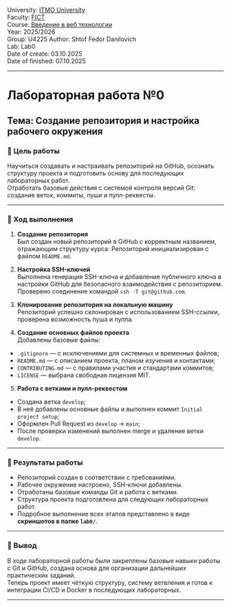 University: [ITMO University](https://itmo.ru/ru/)  
Faculty: [FICT](https://fict.itmo.ru)  
Course: [Введение в веб технологии](https://itmo-ict-faculty.github.io/introduction-in-web-tech/)  
Year: 2025/2026  
Group: U4225 
Author: Shtof Fedor Danilovich  
Lab: Lab0  
Date of create: 03.10.2025  
Date of finished: 07.10.2025

---

# Лабораторная работа №0  
## Тема: Создание репозитория и настройка рабочего окружения

### 🎯 Цель работы
Научиться создавать и настраивать репозиторий на GitHub, осознать структуру проекта и подготовить основу для последующих лабораторных работ.  
Отработать базовые действия с системой контроля версий Git: создание веток, коммиты, пуши и пулл-реквесты.

---

### 🧩 Ход выполнения

1. **Создание репозитория**  
   Был создан новый репозиторий в GitHub с корректным названием, отражающим структуру курса:
   Репозиторий инициализирован с файлом `README.md`.

2. **Настройка SSH-ключей**  
Выполнена генерация SSH-ключа и добавление публичного ключа в настройки GitHub для безопасного взаимодействия с репозиторием.  
Проверено соединение командой `ssh -T git@github.com`.

3. **Клонирование репозитория на локальную машину**  
Репозиторий успешно склонирован с использованием SSH-ссылки, проверена возможность пуша и пулла.

4. **Создание основных файлов проекта**  
Добавлены базовые файлы:
- `.gitignore` — с исключениями для системных и временных файлов;  
- `README.md` — с описанием проекта, планом изучения и контактами;  
- `CONTRIBUTING.md` — с правилами участия и стандартами коммитов;  
- `LICENSE` — выбрана свободная лицензия MIT.  

5. **Работа с ветками и пулл-реквестом**  
- Создана ветка `develop`;  
- В неё добавлены основные файлы и выполнен коммит `Initial project setup`;  
- Оформлен Pull Request из `develop` → `main`;  
- После проверки изменений выполнен merge и удаление ветки `develop`.

---

### 🧾 Результаты работы
- Репозиторий создан в соответствии с требованиями.  
- Рабочее окружение настроено, SSH-ключи добавлены.  
- Отработаны базовые команды Git и работа с ветками.  
- Структура проекта подготовлена для следующих лабораторных работ.  
- Подробное выполнение всех этапов представлено в виде **скриншотов в папке `lab0/`**.

---

### 🧠 Вывод
В ходе лабораторной работы были закреплены базовые навыки работы с Git и GitHub, создана основа для организации дальнейших практических заданий.  
Теперь проект имеет чёткую структуру, систему ветвления и готов к интеграции CI/CD и Docker в последующих лабораторных.

---  
